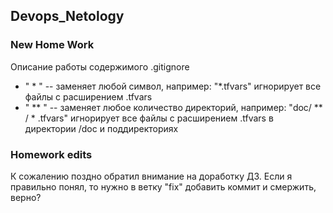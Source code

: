 ## **Devops_Netology**

### **New Home Work**

Описание работы содержимого .gitignore
 - " * " -- заменяет любой символ,
   например: "*.tfvars" игнорирует все файлы с расширением .tfvars 
 - " ** " -- заменяет любое количество директорий, например: "doc/ ** / * .tfvars" игнорирует все файлы с расширением .tfvars в директории /doc и поддиректориях


### Homework edits
   К сожалению поздно обратил внимание на доработку ДЗ.
   Если я правильно понял, то нужно в ветку "fix" добавить коммит и смержить, верно?
